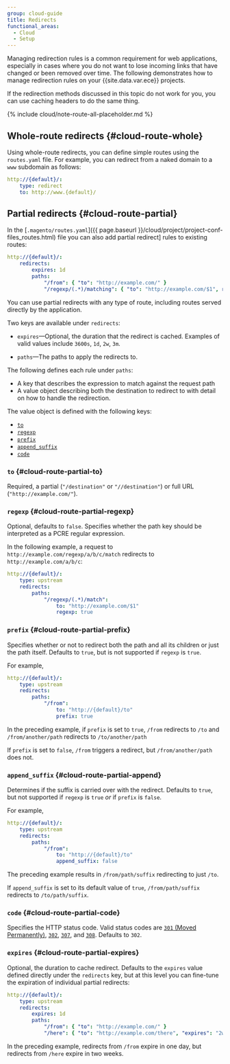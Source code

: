 ```yaml
---
group: cloud-guide
title: Redirects
functional_areas:
  - Cloud
  - Setup
---
```


Managing redirection rules is a common requirement for web applications, especially in cases where you do not want to lose incoming links that have changed or been removed over time. The following demonstrates how to manage redirection rules on your {{site.data.var.ece}} projects.

If the redirection methods discussed in this topic do not work for you, you can use caching headers to do the same thing.

{% include cloud/note-route-all-placeholder.md %}

## Whole-route redirects {#cloud-route-whole}

Using whole-route redirects, you can define simple routes using the `routes.yaml` file. For example, you can redirect from a naked domain to a `www` subdomain as follows:

```yaml
http://{default}/:
    type: redirect
    to: http://www.{default}/
```

## Partial redirects {#cloud-route-partial}

In the [`.magento/routes.yaml`]({{ page.baseurl }}/cloud/project/project-conf-files_routes.html) file you can also add partial redirect] rules
to existing routes:

```yaml
http://{default}/:
    redirects:
        expires: 1d
        paths:
            "/from": { "to": "http://example.com/" }
            "/regexp/(.*)/matching": { "to": "http://example.com/$1", regexp: true }
```

You can use partial redirects with any type of route, including routes served directly by the application.

Two keys are available under `redirects`:

- `expires`—Optional, the duration that the redirect is cached.
    Examples of valid values include `3600s`, `1d`, `2w`, `3m`.

- `paths`—The paths to apply the redirects to.

The following defines each rule under `paths`:

- A key that describes the expression to match against the request path
- A value object describing both the destination to redirect to with detail on how to handle the redirection.

The value object is defined with the following keys:

- [`to`](#cloud-route-partial-to)
- [`regexp`](#cloud-route-partial-regexp)
- [`prefix`](#cloud-route-partial-prefix)
- [`append_suffix`](#cloud-route-partial-append)
- [`code`](#cloud-route-partial-code)

### `to` {#cloud-route-partial-to}

Required, a partial (`"/destination"` or `"//destination"`) or full URL (`"http://example.com/"`).

### `regexp` {#cloud-route-partial-regexp}

Optional, defaults to `false`. Specifies whether the path key should be interpreted as a PCRE regular expression.

In the following example, a request to `http://example.com/regexp/a/b/c/match` redirects to `http://example.com/a/b/c`:

```yaml
http://{default}/:
    type: upstream
    redirects:
        paths:
            "/regexp/(.*)/match":
                to: "http://example.com/$1"
                regexp: true
```

### `prefix` {#cloud-route-partial-prefix}
Specifies whether or not to redirect both the path and all its children or just the path itself. Defaults to `true`, but is not supported if `regexp` is `true`.

For example,

```yaml
http://{default}/:
    type: upstream
    redirects:
        paths:
            "/from":
                to: "http://{default}/to"
                prefix: true
```

In the preceding example, if `prefix` is set to `true`, `/from` redirects to `/to` and `/from/another/path` redirects to `/to/another/path`

If `prefix` is set to `false`, `/from` triggers a redirect, but `/from/another/path` does not.

### `append_suffix` {#cloud-route-partial-append}
Determines if the suffix is carried over with the redirect. Defaults to `true`, but not supported if `regexp` is `true` *or* if `prefix` is `false`.

For example,

```yaml
http://{default}/:
    type: upstream
    redirects:
        paths:
            "/from":
                to: "http://{default}/to"
                append_suffix: false
```

The preceding example results in `/from/path/suffix` redirecting to just `/to`.

If `append_suffix` is set to its default value of `true`, `/from/path/suffix` redirects to `/to/path/suffix`.

### `code` {#cloud-route-partial-code}

Specifies the HTTP status code. Valid status codes are [`301` (Moved Permanently)](https://www.w3.org/Protocols/rfc2616/rfc2616-sec10.html#sec10.3.2), [`302`](https://www.w3.org/Protocols/rfc2616/rfc2616-sec10.html#sec10.3.3), [`307`](https://www.w3.org/Protocols/rfc2616/rfc2616-sec10.html#sec10.3.8), and [`308`](https://tools.ietf.org/html/rfc7238). Defaults to `302`.

### `expires` {#cloud-route-partial-expires}

Optional, the duration to cache redirect. Defaults to the `expires` value defined directly under the `redirects` key, but at this level you can fine-tune the expiration of individual partial redirects:

```yaml
http://{default}/:
    type: upstream
    redirects:
        expires: 1d
        paths:
            "/from": { "to": "http://example.com/" }
            "/here": { "to": "http://example.com/there", "expires": "2w" }
```

In the preceding example, redirects from `/from` expire in one day, but redirects from `/here` expire in two weeks.
